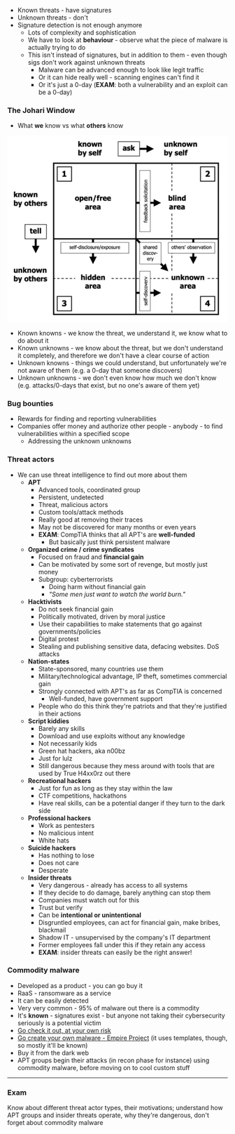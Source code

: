 - Known threats - have signatures
- Unknown threats - don't
- Signature detection is not enough anymore
	- Lots of complexity and sophistication
	- We have to look at **behaviour** - observe what the piece of malware is actually trying to do
	- This isn't instead of signatures, but in addition to them - even though sigs don't work against unknown threats
		- Malware can be advanced enough to look like legit traffic
		- Or it can hide really well - scanning engines can't find it
		- Or it's just a 0-day (**EXAM**: both a vulnerability and an exploit can be a 0-day)

### The Johari Window

- What **we** know vs what **others** know

![johari-window.png](img/johari-window.png)

- Known knowns - we know the threat, we understand it, we know what to do about it
- Known unknowns - we know about the threat, but we don't understand it completely, and therefore we don't have a clear course of action
- Unknown knowns - things we could understand, but unfortunately we're not aware of them (e.g. a 0-day that someone discovers)
- Unknown unknowns - we don't even know how much we don't know (e.g. attacks/0-days that exist, but no one's aware of them yet)

### Bug bounties

- Rewards for finding and reporting vulnerabilities
- Companies offer money and authorize other people - anybody - to find vulnerabilities within a specified scope
	- Addressing the unknown unknowns

### Threat actors

- We can use threat intelligence to find out more about them
	- **APT**
		- Advanced tools, coordinated group
		- Persistent, undetected
		- Threat, malicious actors
		- Custom tools/attack methods
		- Really good at removing their traces
		- May not be discovered for many months or even years
		- **EXAM**: CompTIA thinks that all APT's are **well-funded**
			- But basically just think persistent malware
	- **Organized crime / crime syndicates**
		- Focused on fraud and **financial gain**
		- Can be motivated by some sort of revenge, but mostly just money
		- Subgroup: cyberterrorists
			- Doing harm without financial gain
			- *"Some men just want to watch the world burn."*
	- **Hacktivists**
		- Do not seek financial gain
		- Politically motivated, driven by moral justice
		- Use their capabilities to make statements that go against governments/policies
		- Digital protest
		- Stealing and publishing sensitive data, defacing websites. DoS attacks
	- **Nation-states**
		- State-sponsored, many countries use them
		- Military/technological advantage, IP theft, sometimes commercial gain
		- Strongly connected with APT's as far as CompTIA is concerned
			- Well-funded, have government support
		- People who do this think they're patriots and that they're justified in their actions
	- **Script kiddies**
		- Barely any skills
		- Download and use exploits without any knowledge
		- Not necessarily kids
		- Green hat hackers, aka n00bz
		- Just for lulz
		- Still dangerous because they mess around with tools that are used by True H4xx0rz out there
	- **Recreational hackers**
		- Just for fun as long as they stay within the law
		- CTF competitions, hackathons
		- Have real skills, can be a potential danger if they turn to the dark side
	- **Professional hackers**
		- Work as pentesters
		- No malicious intent
		- White hats
	- **Suicide hackers**
		- Has nothing to lose
		- Does not care
		- Desperate
	- **Insider threats**
		- Very dangerous - already has access to all systems
		- If they decide to do damage, barely anything can stop them
		- Companies must watch out for this
		- Trust but verify
		- Can be **intentional or unintentional**
		- Disgruntled employees, can act for financial gain, make bribes, blackmail
		- Shadow IT - unsupervised by the company's IT department
		- Former employees fall under this if they retain any access
		- **EXAM**: insider threats can easily be the right answer!

### Commodity malware

- Developed as a product - you can go buy it
- RaaS - ransomware as a service
- It can be easily detected
- Very very common - 95% of malware out there is a commodity
- It's **known** - signatures exist - but anyone not taking their cybersecurity seriously is a potential victim
- [Go check it out, at your own risk](https://github.com/ytisf/theZoo)
- [Go create your own malware - Empire Project](https://github.com/EmpireProject/Empire/wiki/Quickstart) (it uses templates, though, so mostly it'll be known)
- Buy it from the dark web
- APT groups begin their attacks (in recon phase for instance) using commodity malware, before moving on to cool custom stuff

---

### Exam

Know about different threat actor types, their motivations; understand how APT groups and insider threats operate, why they're dangerous, don't forget about commodity malware